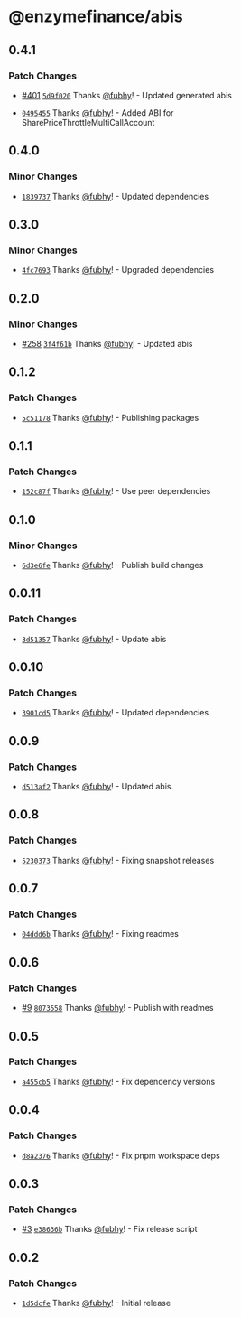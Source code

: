 # @enzymefinance/abis

## 0.4.1

### Patch Changes

- [#401](https://github.com/enzymefinance/sdk/pull/401) [`5d9f020`](https://github.com/enzymefinance/sdk/commit/5d9f020a90fc80d7be5fc6e7904c3933ff3fe872) Thanks [@fubhy](https://github.com/fubhy)! - Updated generated abis

- [`0495455`](https://github.com/enzymefinance/sdk/commit/04954551b93f992fdbfe03fc71ee69c04a8a41cb) Thanks [@fubhy](https://github.com/fubhy)! - Added ABI for SharePriceThrottleMultiCallAccount

## 0.4.0

### Minor Changes

- [`1839737`](https://github.com/enzymefinance/sdk/commit/18397373cea3664330bf5621731c3785e9a9dcda) Thanks [@fubhy](https://github.com/fubhy)! - Updated dependencies

## 0.3.0

### Minor Changes

- [`4fc7693`](https://github.com/enzymefinance/sdk/commit/4fc7693dd15fb23fa58a979b6395be672286b1ee) Thanks [@fubhy](https://github.com/fubhy)! - Upgraded dependencies

## 0.2.0

### Minor Changes

- [#258](https://github.com/enzymefinance/sdk/pull/258) [`3f4f61b`](https://github.com/enzymefinance/sdk/commit/3f4f61ba95a161f03d869d85a1b71d775f1873da) Thanks [@fubhy](https://github.com/fubhy)! - Updated abis

## 0.1.2

### Patch Changes

- [`5c51178`](https://github.com/enzymefinance/sdk/commit/5c5117848128340e327c1bbcf25b405fe840ee4a) Thanks [@fubhy](https://github.com/fubhy)! - Publishing packages

## 0.1.1

### Patch Changes

- [`152c87f`](https://github.com/enzymefinance/sdk/commit/152c87f496b01eda8640ebbd1bc33f9e56b34a90) Thanks [@fubhy](https://github.com/fubhy)! - Use peer dependencies

## 0.1.0

### Minor Changes

- [`6d3e6fe`](https://github.com/enzymefinance/sdk/commit/6d3e6fed4314b26598b4793cbe51f9205efc7002) Thanks [@fubhy](https://github.com/fubhy)! - Publish build changes

## 0.0.11

### Patch Changes

- [`3d51357`](https://github.com/enzymefinance/sdk/commit/3d51357040c888176d57fbf8f845c941fb135df1) Thanks [@fubhy](https://github.com/fubhy)! - Update abis

## 0.0.10

### Patch Changes

- [`3901cd5`](https://github.com/enzymefinance/sdk/commit/3901cd59505ca255f1332a7930ee34b9ed78da00) Thanks [@fubhy](https://github.com/fubhy)! - Updated dependencies

## 0.0.9

### Patch Changes

- [`d513af2`](https://github.com/enzymefinance/sdk/commit/d513af2cfee3142ded85b7b9470e3d16b65d66e1) Thanks [@fubhy](https://github.com/fubhy)! - Updated abis.

## 0.0.8

### Patch Changes

- [`5230373`](https://github.com/enzymefinance/enzyme-sdk/commit/52303738a7368ff9e7ec6a6fbfdcf7c812c38b2f) Thanks [@fubhy](https://github.com/fubhy)! - Fixing snapshot releases

## 0.0.7

### Patch Changes

- [`04ddd6b`](https://github.com/enzymefinance/enzyme-sdk/commit/04ddd6be6c8d08cf697382cbee3c7aade5e1fa3f) Thanks [@fubhy](https://github.com/fubhy)! - Fixing readmes

## 0.0.6

### Patch Changes

- [#9](https://github.com/enzymefinance/enzyme-sdk/pull/9) [`8073558`](https://github.com/enzymefinance/enzyme-sdk/commit/8073558e485f12478e066075719f9f310d542a2f) Thanks [@fubhy](https://github.com/fubhy)! - Publish with readmes

## 0.0.5

### Patch Changes

- [`a455cb5`](https://github.com/enzymefinance/enzyme-sdk/commit/a455cb563e4cc797dec8c44b8b8c0ff0ec2d31c1) Thanks [@fubhy](https://github.com/fubhy)! - Fix dependency versions

## 0.0.4

### Patch Changes

- [`d8a2376`](https://github.com/enzymefinance/enzyme-sdk/commit/d8a2376050fded0a99c0f99360f870881bd16bc4) Thanks [@fubhy](https://github.com/fubhy)! - Fix pnpm workspace deps

## 0.0.3

### Patch Changes

- [#3](https://github.com/enzymefinance/enzyme-sdk/pull/3) [`e38636b`](https://github.com/enzymefinance/enzyme-sdk/commit/e38636bd1299e825e055d6d74aba0ebfe2863f25) Thanks [@fubhy](https://github.com/fubhy)! - Fix release script

## 0.0.2

### Patch Changes

- [`1d5dcfe`](https://github.com/enzymefinance/enzyme-sdk/commit/1d5dcfea9e7b0e7891c3fe3c64a4bea9ef0f0c37) Thanks [@fubhy](https://github.com/fubhy)! - Initial release
